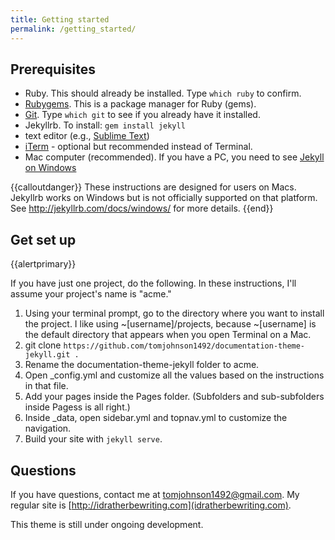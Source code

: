 ```yaml
---
title: Getting started
permalink: /getting_started/
---
```


## Prerequisites

* Ruby. This should already be installed. Type `which ruby` to confirm. 
* [Rubygems](https://rubygems.org/pages/download). This is a package manager for Ruby (gems).
* [Git](http://git-scm.com/download/mac). Type `which git` to see if you already have it installed.
* Jekyllrb. To install: `gem install jekyll`
* text editor (e.g., [Sublime Text](http://www.sublimetext.com/))
* [iTerm](http://iterm.sourceforge.net/) - optional but recommended instead of Terminal. 
* Mac computer (recommended). If you have a PC, you need to see [Jekyll on Windows](http://jekyllrb.com/docs/windows/)

{{calloutdanger}} These instructions are designed for users on Macs. Jekyllrb works on Windows but is not officially supported on that platform. See <a href="Jekyll on Windows">http://jekyllrb.com/docs/windows/</a> for more details. {{end}}

## Get set up

{{alertprimary}}

If you have just one project, do the following. In these instructions, I'll assume your project's name is "acme."

1. Using your terminal prompt, go to the directory where you want to install the project. I like using ~[username]/projects, because ~[username] is the default directory that appears when you open Terminal on a Mac.
2. git clone `https://github.com/tomjohnson1492/documentation-theme-jekyll.git .`
3. Rename the documentation-theme-jekyll folder to acme.
4. Open _config.yml and customize all the values based on the instructions in that file.
5. Add your pages inside the Pages folder. (Subfolders and sub-subfolders inside Pagess is all right.)
5. Inside _data, open sidebar.yml and topnav.yml to customize the navigation.
6. Build your site with `jekyll serve`. 


## Questions

If you have questions, contact me at tomjohnson1492@gmail.com. My regular site is [http://idratherbewriting.com](idratherbewriting.com). 

This theme is still under ongoing development.


